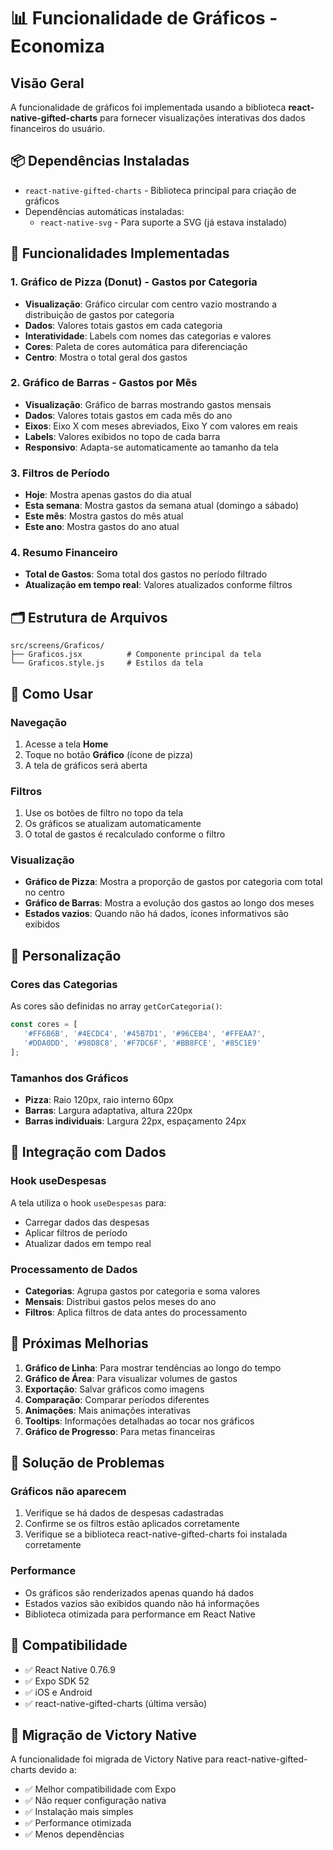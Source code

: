 # 📊 Funcionalidade de Gráficos - Economiza

## Visão Geral

A funcionalidade de gráficos foi implementada usando a biblioteca **react-native-gifted-charts** para fornecer visualizações interativas dos dados financeiros do usuário.

## 📦 Dependências Instaladas

- `react-native-gifted-charts` - Biblioteca principal para criação de gráficos
- Dependências automáticas instaladas:
  - `react-native-svg` - Para suporte a SVG (já estava instalado)

## 🎯 Funcionalidades Implementadas

### 1. Gráfico de Pizza (Donut) - Gastos por Categoria
- **Visualização**: Gráfico circular com centro vazio mostrando a distribuição de gastos por categoria
- **Dados**: Valores totais gastos em cada categoria
- **Interatividade**: Labels com nomes das categorias e valores
- **Cores**: Paleta de cores automática para diferenciação
- **Centro**: Mostra o total geral dos gastos

### 2. Gráfico de Barras - Gastos por Mês
- **Visualização**: Gráfico de barras mostrando gastos mensais
- **Dados**: Valores totais gastos em cada mês do ano
- **Eixos**: Eixo X com meses abreviados, Eixo Y com valores em reais
- **Labels**: Valores exibidos no topo de cada barra
- **Responsivo**: Adapta-se automaticamente ao tamanho da tela

### 3. Filtros de Período
- **Hoje**: Mostra apenas gastos do dia atual
- **Esta semana**: Mostra gastos da semana atual (domingo a sábado)
- **Este mês**: Mostra gastos do mês atual
- **Este ano**: Mostra gastos do ano atual

### 4. Resumo Financeiro
- **Total de Gastos**: Soma total dos gastos no período filtrado
- **Atualização em tempo real**: Valores atualizados conforme filtros

## 🗂️ Estrutura de Arquivos

```
src/screens/Graficos/
├── Graficos.jsx          # Componente principal da tela
└── Graficos.style.js     # Estilos da tela
```

## 🔧 Como Usar

### Navegação
1. Acesse a tela **Home**
2. Toque no botão **Gráfico** (ícone de pizza)
3. A tela de gráficos será aberta

### Filtros
1. Use os botões de filtro no topo da tela
2. Os gráficos se atualizam automaticamente
3. O total de gastos é recalculado conforme o filtro

### Visualização
- **Gráfico de Pizza**: Mostra a proporção de gastos por categoria com total no centro
- **Gráfico de Barras**: Mostra a evolução dos gastos ao longo dos meses
- **Estados vazios**: Quando não há dados, ícones informativos são exibidos

## 🎨 Personalização

### Cores das Categorias
As cores são definidas no array `getCorCategoria()`:
```javascript
const cores = [
   '#FF6B6B', '#4ECDC4', '#45B7D1', '#96CEB4', '#FFEAA7',
   '#DDA0DD', '#98D8C8', '#F7DC6F', '#BB8FCE', '#85C1E9'
];
```

### Tamanhos dos Gráficos
- **Pizza**: Raio 120px, raio interno 60px
- **Barras**: Largura adaptativa, altura 220px
- **Barras individuais**: Largura 22px, espaçamento 24px

## 🔄 Integração com Dados

### Hook useDespesas
A tela utiliza o hook `useDespesas` para:
- Carregar dados das despesas
- Aplicar filtros de período
- Atualizar dados em tempo real

### Processamento de Dados
- **Categorias**: Agrupa gastos por categoria e soma valores
- **Mensais**: Distribui gastos pelos meses do ano
- **Filtros**: Aplica filtros de data antes do processamento

## 🚀 Próximas Melhorias

1. **Gráfico de Linha**: Para mostrar tendências ao longo do tempo
2. **Gráfico de Área**: Para visualizar volumes de gastos
3. **Exportação**: Salvar gráficos como imagens
4. **Comparação**: Comparar períodos diferentes
5. **Animações**: Mais animações interativas
6. **Tooltips**: Informações detalhadas ao tocar nos gráficos
7. **Gráfico de Progresso**: Para metas financeiras

## 🐛 Solução de Problemas

### Gráficos não aparecem
1. Verifique se há dados de despesas cadastradas
2. Confirme se os filtros estão aplicados corretamente
3. Verifique se a biblioteca react-native-gifted-charts foi instalada corretamente

### Performance
- Os gráficos são renderizados apenas quando há dados
- Estados vazios são exibidos quando não há informações
- Biblioteca otimizada para performance em React Native

## 📱 Compatibilidade

- ✅ React Native 0.76.9
- ✅ Expo SDK 52
- ✅ iOS e Android
- ✅ react-native-gifted-charts (última versão)

## 🔄 Migração de Victory Native

A funcionalidade foi migrada de Victory Native para react-native-gifted-charts devido a:
- ✅ Melhor compatibilidade com Expo
- ✅ Não requer configuração nativa
- ✅ Instalação mais simples
- ✅ Performance otimizada
- ✅ Menos dependências 